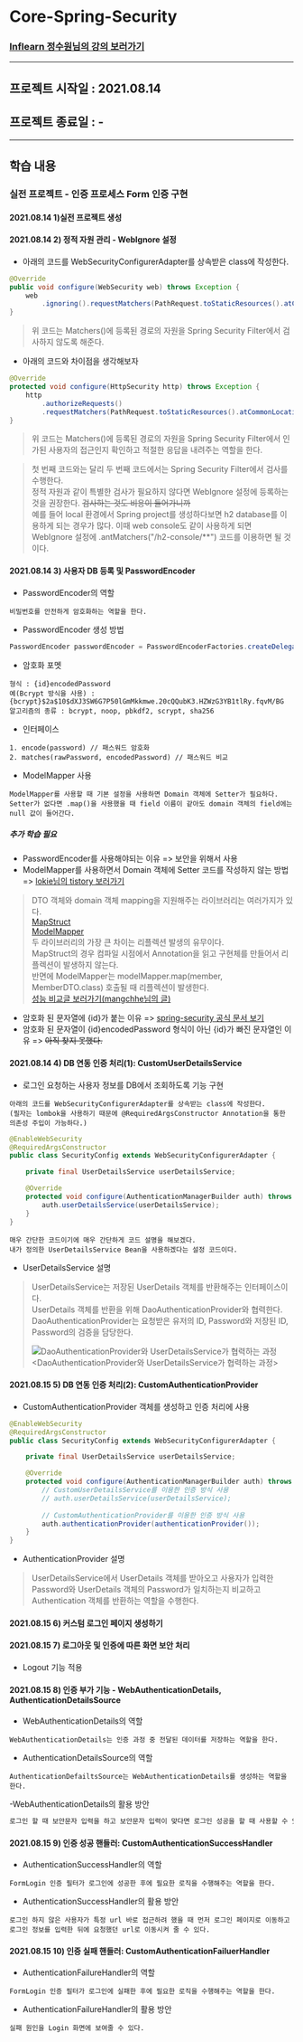 # Core-Spring-Security
### [Inflearn 정수원님의 강의 보러가기](https://www.inflearn.com/course/%EC%BD%94%EC%96%B4-%EC%8A%A4%ED%94%84%EB%A7%81-%EC%8B%9C%ED%81%90%EB%A6%AC%ED%8B%B0/dashboard)
***
## 프로젝트 시작일 : 2021.08.14
## 프로젝트 종료일 : -
***
## 학습 내용
### 실전 프로젝트 - 인증 프로세스 Form 인증 구현
#### 2021.08.14 1)실전 프로젝트 생성

#### 2021.08.14 2) 정적 자원 관리 - WebIgnore 설정
- 아래의 코드를 WebSecurityConfigurerAdapter를 상속받은 class에 작성한다.
```java
@Override
public void configure(WebSecurity web) throws Exception {
    web
        .ignoring().requestMatchers(PathRequest.toStaticResources().atCommonLocations());
}
```
> 위 코드는 Matchers()에 등록된 경로의 자원을 Spring Security Filter에서 검사하지 않도록 해준다.
- 아래의 코드와 차이점을 생각해보자
```java
@Override
protected void configure(HttpSecurity http) throws Exception {
    http
        .authorizeRequests()
        .requestMatchers(PathRequest.toStaticResources().atCommonLocations()).permitAll();
}
```
> 위 코드는 Matchers()에 등록된 경로의 자원을 Spring Security Filter에서 인가된 사용자의 접근인지 확인하고 적절한 응답을 내려주는 역할을 한다.

> 첫 번째 코드와는 달리 두 번째 코드에서는 Spring Security Filter에서 검사를 수행한다.   
> 정적 자원과 같이 특별한 검사가 필요하지 않다면 WebIgnore 설정에 등록하는 것을 권장한다. ~~검사하는 것도 비용이 들어가니까~~   
> 예를 들어 local 환경에서 Spring project를 생성하다보면 h2 database를 이용하게 되는 경우가 많다. 이때 web console도 같이 사용하게 되면 WebIgnore 설정에 .antMatchers("/h2-console/**") 코드를 이용하면 될 것이다.

#### 2021.08.14 3) 사용자 DB 등록 및 PasswordEncoder
- PasswordEncoder의 역할
```text
비밀번호를 안전하게 암호화하는 역할을 한다.   
```
- PasswordEncoder 생성 방법
```java
PasswordEncoder passwordEncoder = PasswordEncoderFactories.createDelegatingPasswordEncoder()
```
- 암호화 포멧
```text
형식 : {id}encodedPassword
예(Bcrypt 방식을 사용) : {bcrypt}$2a$10$dXJ3SW6G7P50lGmMkkmwe.20cQQubK3.HZWzG3YB1tlRy.fqvM/BG
알고리즘의 종류 : bcrypt, noop, pbkdf2, scrypt, sha256
```
- 인터페이스
```text
1. encode(password) // 패스워드 암호화
2. matches(rawPassword, encodedPassword) // 패스워드 비교
```
- ModelMapper 사용
```text
ModelMapper를 사용할 때 기본 설정을 사용하면 Domain 객체에 Setter가 필요하다.
Setter가 없다면 .map()을 사용했을 때 field 이름이 같아도 domain 객체의 field에는 null 값이 들어간다.
```
##### 추가 학습 필요
- PasswordEncoder를 사용해야되는 이유 => 보안을 위해서 사용
- ModelMapper를 사용하면서 Domain 객체에 Setter 코드를 작성하지 않는 방법 => [lokie님의 tistory 보러가기](https://lokie.tistory.com/26)
> DTO 객체와 domain 객체 mapping을 지원해주는 라이브러리는 여러가지가 있다.   
> [MapStruct](https://mapstruct.org)   
> [ModelMapper](http://modelmapper.org/)   
> 두 라이브러리의 가장 큰 차이는 리플렉션 발생의 유무이다.   
> MapStruct의 경우 컴파일 시점에서 Annotation을 읽고 구현체를 만들어서 리플렉션이 발생하지 않는다.   
> 반면에 ModelMapper는 modelMapper.map(member, MemberDTO.class) 호출될 때 리플렉션이 발생한다.   
> [성능 비교글 보러가기(mangchhe님의 글)](https://mangchhe.github.io/spring/2021/01/25/ModelMapperAndMapStruct/)

- 암호화 된 문자열에 {id}가 붙는 이유 => 
[spring-security 공식 문서 보기](https://docs.spring.io/spring-security/site/docs/current/reference/html5/#authentication-password-storage)
- 암호화 된 문자열이 {id}encodedPassword 형식이 아닌 {id}가 빠진 문자열인 이유 => ~~아직 찾지 못했다.~~

#### 2021.08.14 4) DB 연동 인증 처리(1): CustomUserDetailsService
- 로그인 요청하는 사용자 정보를 DB에서 조회하도록 기능 구현
```text
아래의 코드를 WebSecurityConfigurerAdapter를 상속받는 class에 작성한다.
(필자는 lombok을 사용하기 때문에 @RequiredArgsConstructor Annotation을 통한 의존성 주입이 가능하다.)
```
```java
@EnableWebSecurity
@RequiredArgsConstructor
public class SecurityConfig extends WebSecurityConfigurerAdapter {

    private final UserDetailsService userDetailsService;

    @Override
    protected void configure(AuthenticationManagerBuilder auth) throws Exception {
        auth.userDetailsService(userDetailsService);
    }
}
```
```text
매우 간단한 코드이기에 매우 간단하게 코드 설명을 해보겠다.
내가 정의한 UserDetailsService Bean을 사용하겠다는 설정 코드이다.
```
- UserDetailsService 설명
> UserDetailsService는 저장된 UserDetails 객체를 반환해주는 인터페이스이다.   
> UserDetails 객체를 반환을 위해 DaoAuthenticationProvider와 협력한다.      
> DaoAuthenticationProvider는 요청받은 유저의 ID, Password와 저장된 ID, Password의 검증을 담당한다.   
> 
> ![DaoAuthenticationProvider와 UserDetailsService가 협력하는 과정](./image/daoauthenticationprovider.png)   
> <DaoAuthenticationProvider와 UserDetailsService가 협력하는 과정>

#### 2021.08.15 5) DB 연동 인증 처리(2): CustomAuthenticationProvider
- CustomAuthenticationProvider 객체를 생성하고 인증 처리에 사용
```java
@EnableWebSecurity
@RequiredArgsConstructor
public class SecurityConfig extends WebSecurityConfigurerAdapter {

    private final UserDetailsService userDetailsService;

    @Override
    protected void configure(AuthenticationManagerBuilder auth) throws Exception {
        // CustomUserDetailsService를 이용한 인증 방식 사용
        // auth.userDetailsService(userDetailsService);
        
        // CustomAuthenticationProvider를 이용한 인증 방식 사용
        auth.authenticationProvider(authenticationProvider());
    }
}
```
- AuthenticationProvider 설명
> UserDetailsService에서 UserDetails 객체를 받아오고 사용자가 입력한 Password와 UserDetails 객체의 Password가 일치하는지 비교하고 Authentication 객체를 반환하는 역할을 수행한다.

#### 2021.08.15 6) 커스텀 로그인 페이지 생성하기

#### 2021.08.15 7) 로그아웃 및 인증에 따른 화면 보안 처리
- Logout 기능 적용

#### 2021.08.15 8) 인증 부가 기능 - WebAuthenticationDetails, AuthenticationDetailsSource
- WebAuthenticationDetails의 역할
```text
WebAuthenticationDetails는 인증 과정 중 전달된 데이터를 저장하는 역할을 한다.
```
- AuthenticationDetailsSource의 역할
```text
AuthenticationDefailtsSource는 WebAuthenticationDetails를 생성하는 역할을 한다.
```
-WebAuthenticationDetails의 활용 방안
```markdown
로그인 할 때 보안문자 입력을 하고 보안문자 입력이 맞다면 로그인 성공을 할 때 사용할 수 있을 것 같다. ~~조사는 해보고 말한 거야?~~
```

#### 2021.08.15 9) 인증 성공 핸들러: CustomAuthenticationSuccessHandler
- AuthenticationSuccessHandler의 역할
```text
FormLogin 인증 필터가 로그인에 성공한 후에 필요한 로직을 수행해주는 역할을 한다.
```
- AuthenticationSuccessHandler의 활용 방안
```text
로그인 하지 않은 사용자가 특정 url 바로 접근하려 했을 때 먼저 로그인 페이지로 이동하고 로그인 정보를 입력한 뒤에 요청했던 url로 이동시켜 줄 수 있다. 
```

#### 2021.08.15 10) 인증 실패 핸들러: CustomAuthenticationFailuerHandler
- AuthenticationFailureHandler의 역할
```text
FormLogin 인증 필터가 로그인에 실패한 후에 필요한 로직을 수행해주는 역할을 한다.
```
- AuthenticationFailureHandler의 활용 방안
```text
실패 원인을 Login 화면에 보여줄 수 있다. 
```